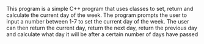 This program is a simple C++ program that uses classes to set, return and calculate the current day of the week. The program prompts the user to input a number between 1-7 to set the current day of the week. The user can then return the current day, return the next day, return the previous day and calculate what day it will be after a certain number of days have passed